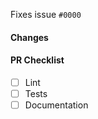 <!-- Thank you for your interest in contributing! -->

<!-- Consider opening an issue for discussion prior to submitting a PR. -->
<!-- New features will be merged faster if they were first discussed. -->

Fixes issue `#0000` <!-- Fill in with issue number -->

#### Changes

<!-- Describe the changes introduced in this pull request. -->
<!-- Include any context necessary for understanding the PR's purpose. -->

#### PR Checklist

<!-- Before merging the pull request all of the following must be complete. -->
<!-- Some of the items may not apply. -->

- [ ] Lint
- [ ] Tests
- [ ] Documentation
